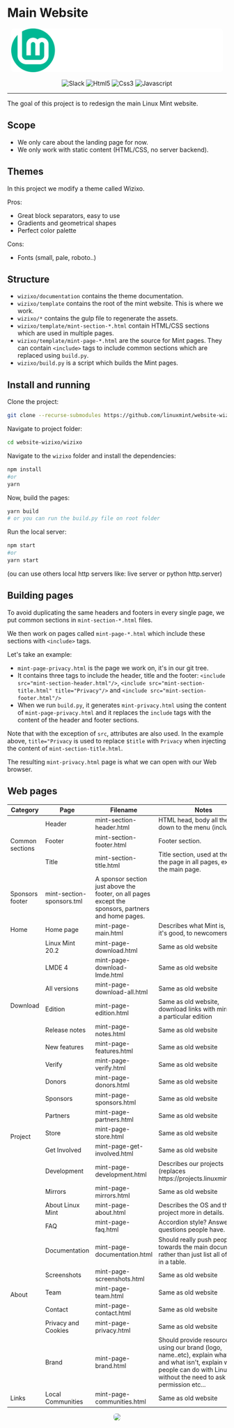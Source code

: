 # Main Website

<p align="center">
  <img src="./wizixo/template/img/logo.svg" height="100" style="border-radius: 6px" />
</p>

<p align="center">
<img alt="Slack" src="https://img.shields.io/badge/Slack-4A154B?style=for-the-badge&logo=slack&logoColor=white"/>
<img alt="Html5" src="https://img.shields.io/badge/HTML5-E34F26?style=for-the-badge&logo=html5&logoColor=white"/>
<img alt="Css3" src="https://img.shields.io/badge/CSS3-1572B6?style=for-the-badge&logo=css3&logoColor=white"/>
<img alt="Javascript" src="https://img.shields.io/badge/JavaScript-F7DF1E?style=for-the-badge&logo=javascript&logoColor=black"/>
</p>

<hr>

The goal of this project is to redesign the main Linux Mint website.

## Scope

- We only care about the landing page for now.
- We only work with static content (HTML/CSS, no server backend).

## Themes

In this project we modify a theme called Wizixo.

Pros:

- Great block separators, easy to use
- Gradients and geometrical shapes
- Perfect color palette

Cons:

- Fonts (small, pale, roboto..)

## Structure

- `wizixo/documentation` contains the theme documentation.
- `wizixo/template` contains the root of the mint website. This is where we work.
- `wizixo/*` contains the gulp file to regenerate the assets.
- `wizixo/template/mint-section-*.html` contain HTML/CSS sections which are used in multiple pages.
- `wizixo/template/mint-page-*.html` are the source for Mint pages. They can contain `<include>` tags to include common sections which are replaced using `build.py`.
- `wizixo/build.py` is a script which builds the Mint pages.

## Install and running

Clone the project:

```bash
git clone --recurse-submodules https://github.com/linuxmint/website-wizixo.git
```

Navigate to project folder:

```bash
cd website-wizixo/wizixo
```

Navigate to the `wizixo` folder and install the dependencies:

```bash
npm install
#or
yarn
```

Now, build the pages:

```bash
yarn build
# or you can run the build.py file on root folder
```

Run the local server:

```bash
npm start
#or
yarn start
```

(ou can use others local http servers like: live server or python http.server)

## Building pages

To avoid duplicating the same headers and footers in every single page, we put common sections in `mint-section-*.html` files.

We then work on pages called `mint-page-*.html` which include these sections with `<include>` tags.

Let's take an example:

- `mint-page-privacy.html` is the page we work on, it's in our git tree.
- It contains three tags to include the header, title and the footer: `<include src="mint-section-header.html"/>`, `<include src="mint-section-title.html" title="Privacy"/>` and `<include src="mint-section-footer.html"/>`
- When we run `build.py`, it generates `mint-privacy.html` using the content of `mint-page-privacy.html` and it replaces the `include` tags with the content of the header and footer sections.

Note that with the exception of `src`, attributes are also used. In the example above, `title="Privacy` is used to replace `$title` with `Privacy` when injecting the content of `mint-section-title.html`.

The resulting `mint-privacy.html` page is what we can open with our Web browser.

## Web pages

<table>
    <thead>
        <tr>
            <th>Category</th>
            <th>Page</th>
            <th>Filename</th>
            <th>Notes</th>
        </tr>
    </thead>
    <tbody>
        <tr>
            <td rowspan=3>Common sections</td>
            <td>Header</td>
            <td>mint-section-header.html</td>
            <td>HTML head, body all the way down to the menu (included).</td>
        </tr>
        <tr>
            <td>Footer</td>
            <td>mint-section-footer.html</td>
            <td>Footer section.</td>
        </tr>
        <tr>
            <td>Title</td>
            <td>mint-section-title.html</td>
            <td>Title section, used at the top of the page in all pages, except the main page.</td>
        </tr>
        <tr>
            <td>Sponsors footer</td>
            <td>mint-section-sponsors.tml</td>
            <td>A sponsor section just above the footer, on all pages except the sponsors, partners and home pages.</td>
        </tr>
        <tr>
            <td>Home</td>
            <td>Home page</td>
            <td>mint-page-main.html</td>
            <td>Describes what Mint is, why it's good, to newcomers.</td>
        </tr>
        <tr>
            <td rowspan=7>Download</td>
            <td>Linux Mint 20.2</td>
            <td>mint-page-download.html</td>
            <td>Same as old website</td>
        </tr>
        <tr>
            <td>LMDE 4</td>
            <td>mint-page-download-lmde.html</td>
            <td>Same as old website</td>
        </tr>
        <tr>
            <td>All versions</td>
            <td>mint-page-download-all.html</td>
            <td>Same as old website</td>
        </tr>
        <tr>
            <td>Edition</td>
            <td>mint-page-edition.html</td>
            <td>Same as old website, download links with mirrors for a particular edition</td>
        </tr>
        <tr>
            <td>Release notes</td>
            <td>mint-page-notes.html</td>
            <td>Same as old website</td>
        </tr>
        <tr>
            <td>New features</td>
            <td>mint-page-features.html</td>
            <td>Same as old website</td>
        </tr>
        <tr>
            <td>Verify</td>
            <td>mint-page-verify.html</td>
            <td>Same as old website</td>
        </tr>
        <tr>
            <td rowspan=7>Project</td>
            <td>Donors</td>
            <td>mint-page-donors.html</td>
            <td>Same as old website</td>
        </tr>
        <tr>
            <td>Sponsors</td>
            <td>mint-page-sponsors.html</td>
            <td>Same as old website</td>
        </tr>
        <tr>
            <td>Partners</td>
            <td>mint-page-partners.html</td>
            <td>Same as old website</td>
        </tr>
        <tr>
            <td>Store</td>
            <td>mint-page-store.html</td>
            <td>Same as old website</td>
        </tr>
        <tr>
            <td>Get Involved</td>
            <td>mint-page-get-involved.html</td>
            <td>Same as old website</td>
        </tr>
        <tr>
            <td>Development</td>
            <td>mint-page-development.html</td>
            <td>Describes our projects (replaces https://projects.linuxmint.com/) </td>
        </tr>
        <tr>
            <td>Mirrors</td>
            <td>mint-page-mirrors.html</td>
            <td>Same as old website</td>
        </tr>
      <tr>
            <td rowspan=8>About</td>
            <td>About Linux Mint</td>
            <td>mint-page-about.html</td>
            <td>Describes the OS and the project more in details.</td>
        </tr>
        <tr>
            <td>FAQ</td>
            <td>mint-page-faq.html</td>
            <td>Accordion style? Answer main questions people have.</td>
        </tr>
        <tr>
            <td>Documentation</td>
            <td>mint-page-documentation.html</td>
            <td>Should really push people towards the main documents rather than just list all of them in a table.</td>
        </tr>
        <tr>
            <td>Screenshots</td>
            <td>mint-page-screenshots.html</td>
            <td>Same as old website</td>
        </tr>
        <tr>
            <td>Team</td>
            <td>mint-page-team.html</td>
            <td>Same as old website</td>
        </tr>
        <tr>
            <td>Contact</td>
            <td>mint-page-contact.html</td>
            <td>Same as old website</td>
        </tr>
        <tr>
            <td>Privacy and Cookies</td>
            <td>mint-page-privacy.html</td>
            <td>Same as old website</td>
        </tr>
        <tr>
            <td>Brand</td>
            <td>mint-page-brand.html</td>
            <td>Should provide resources for using our brand (logo, name..etc), explain what is OK and what isn't, explain what people can do with Linux Mint without the need to ask for permission etc...</td>
        </tr>
      <tr>
            <td rowspan=1>Links</td>
            <td>Local Communities</td>
            <td>mint-page-communities.html</td>
            <td>Same as old website</td>
        </tr>
    </tbody>
</table>

<div align="center">

 <img src="./wizixo/template/img/favicon.ico" height="50" style="border-radius: 6px" />

</div>
